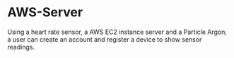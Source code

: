 # AWS-Server

Using a heart rate sensor, a AWS EC2 instance server and a Particle Argon, a user can create an account and register a device to show sensor readings. 
